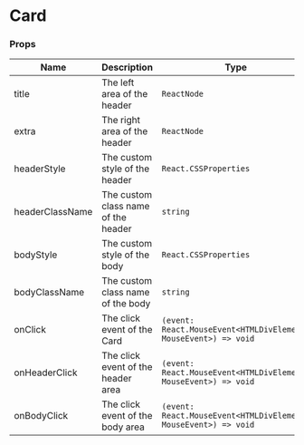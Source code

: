 # Card

<code src="./demos/demo1.tsx"></code>

### Props

| Name            | Description                         | Type                                                            | Default |
| --------------- | ----------------------------------- | --------------------------------------------------------------- | ------- |
| title           | The left area of the header         | `ReactNode`                                                     | -       |
| extra           | The right area of the header        | `ReactNode`                                                     | -       |
| headerStyle     | The custom style of the header      | `React.CSSProperties`                                           | -       |
| headerClassName | The custom class name of the header | `string`                                                        | -       |
| bodyStyle       | The custom style of the body        | `React.CSSProperties`                                           | -       |
| bodyClassName   | The custom class name of the body   | `string`                                                        | -       |
| onClick         | The click event of the Card         | `(event: React.MouseEvent<HTMLDivElement, MouseEvent>) => void` | -       |
| onHeaderClick   | The click event of the header area  | `(event: React.MouseEvent<HTMLDivElement, MouseEvent>) => void` | -       |
| onBodyClick     | The click event of the body area    | `(event: React.MouseEvent<HTMLDivElement, MouseEvent>) => void` | -       |
